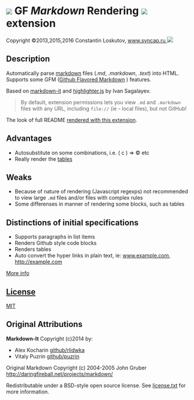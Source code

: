 # ![][icon] **GF** **_Markdown_** **R**endering ![][chrome] extension

Copyright ©2013,2015,2016 Constantin Loskutov, [www.syncap.ru ![][logo]](http://www.syncap.ru/)

## Description

Automatically parse [markdown](http://daringfireball.net/projects/markdown/) files (_.md_, _.markdown_, _.text_) into HTML.
Supports some GFM ([Github Flavored Markdown](http://github.github.com/github-flavored-markdown/) ) features.

Based on [markdown-it](https://markdown-it.github.io/) and
[highlighter.js](http://softwaremaniacs.org/soft/highlight/) by Ivan Sagalayev.

> By default, extension permissions lets you view `.md` and `.markdown` files with any URL, including `file://` (ie - local files), but not GitHub!

The look of full README [rendered with this extension][screenshot-8].

## Advantages

- Autosubstitute on some combinations, i.e. ( c ) => &copy; etc
- Really render the [tables](https://help.github.com/articles/organizing-information-with-tables/)

## Weaks

- Because of nature of rendering (Javascript regexps) not recommended to view large `.md` files and/or files with complex rules
- Some differenses in manner of rendering some blocks, such as tables


## Distinctions of initial specifications


- Supports paragraphs in list items
- Renders Github style code blocks
- Renders tables
- Auto convert the hyper links in plain text, ie: www.example.com, http://example.com

[More info](src/README.md)


## [License](src/LICENSE.TXT)

[MIT](src/LICENSE.TXT)


## Original Attributions

**Markdown-It** Copyright (c)2014 by:

- Alex Kocharin [github/rlidwka](https://github.com/rlidwka)
- Vitaly Puzrin [github/puzrin](https://github.com/puzrin)

Original Markdown Copyright (c) 2004-2005 John Gruber http://daringfireball.net/projects/markdown/

Redistributable under a BSD-style open source license. See [license.txt](LICENSE.TXT) for more information.

[icon]:src/img/icon.png
[logo]:src/img/logo.png
[chrome]:src/img/chrome-logo.png
[screenshot-8]:src/img/screenshot-8.png